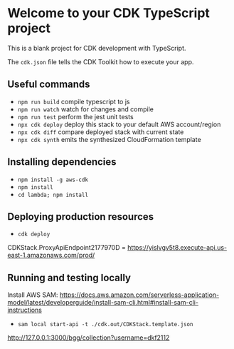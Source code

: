 # Welcome to your CDK TypeScript project

This is a blank project for CDK development with TypeScript.

The `cdk.json` file tells the CDK Toolkit how to execute your app.

## Useful commands

- `npm run build` compile typescript to js
- `npm run watch` watch for changes and compile
- `npm run test` perform the jest unit tests
- `npx cdk deploy` deploy this stack to your default AWS account/region
- `npx cdk diff` compare deployed stack with current state
- `npx cdk synth` emits the synthesized CloudFormation template

## Installing dependencies

- `npm install -g aws-cdk`
- `npm install`
- `cd lambda; npm install`

## Deploying production resources

- `cdk deploy`

CDKStack.ProxyApiEndpoint2177970D = <https://yislvgv5t8.execute-api.us-east-1.amazonaws.com/prod/>

## Running and testing locally

Install AWS SAM:
<https://docs.aws.amazon.com/serverless-application-model/latest/developerguide/install-sam-cli.html#install-sam-cli-instructions>

- `sam local start-api -t ./cdk.out/CDKStack.template.json`

<http://127.0.0.1:3000/bgg/collection?username=dkf2112>
